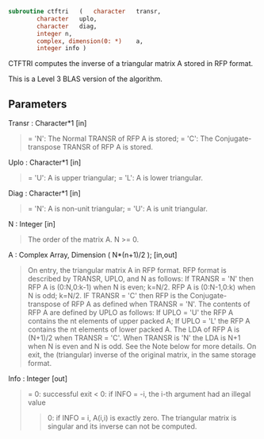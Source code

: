 ```fortran
subroutine ctftri	(	character	transr,
		character	uplo,
		character	diag,
		integer	n,
		complex, dimension(0: *)	a,
		integer	info )
```

 CTFTRI computes the inverse of a triangular matrix A stored in RFP
 format.

 This is a Level 3 BLAS version of the algorithm.

## Parameters
Transr : Character*1 [in]
> = 'N':  The Normal TRANSR of RFP A is stored;
> = 'C':  The Conjugate-transpose TRANSR of RFP A is stored.

Uplo : Character*1 [in]
> = 'U':  A is upper triangular;
> = 'L':  A is lower triangular.

Diag : Character*1 [in]
> = 'N':  A is non-unit triangular;
> = 'U':  A is unit triangular.

N : Integer [in]
> The order of the matrix A.  N >= 0.

A : Complex Array, Dimension ( N*(n+1)/2 ); [in,out]
> On entry, the triangular matrix A in RFP format. RFP format
> is described by TRANSR, UPLO, and N as follows: If TRANSR =
> 'N' then RFP A is (0:N,0:k-1) when N is even; k=N/2. RFP A is
> (0:N-1,0:k) when N is odd; k=N/2. IF TRANSR = 'C' then RFP is
> the Conjugate-transpose of RFP A as defined when
> TRANSR = 'N'. The contents of RFP A are defined by UPLO as
> follows: If UPLO = 'U' the RFP A contains the nt elements of
> upper packed A; If UPLO = 'L' the RFP A contains the nt
> elements of lower packed A. The LDA of RFP A is (N+1)/2 when
> TRANSR = 'C'. When TRANSR is 'N' the LDA is N+1 when N is
> even and N is odd. See the Note below for more details.
> On exit, the (triangular) inverse of the original matrix, in
> the same storage format.

Info : Integer [out]
> = 0: successful exit
> < 0: if INFO = -i, the i-th argument had an illegal value
> > 0: if INFO = i, A(i,i) is exactly zero.  The triangular
> matrix is singular and its inverse can not be computed.

